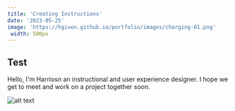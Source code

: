 ```yaml
---
title: 'Creating Instructions'
date: '2023-05-25'
image: 'https://hgiven.github.io/portfolio/images/charging-01.png'
 width: 500px
---
```


## Test

Hello, I'm Harriosn an instructional and user experience designer. I hope we get to meet and work on a project together soon.

![alt text](https://hgiven.github.io/portfolio/images/charging-01.png)